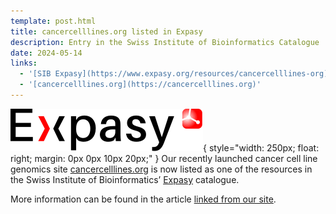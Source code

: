 ```yaml
---
template: post.html
title: cancercelllines.org listed in Expasy
description: Entry in the Swiss Institute of Bioinformatics Catalogue
date: 2024-05-14
links:
  - '[SIB Expasy](https://www.expasy.org/resources/cancercelllines-org)'
  - '[cancercelllines.org](https://cancercelllines.org)'
---
```


![Expasy logo](/img/expasy-addon@2x.png){ style="width: 250px; float: right; margin: 0px 0px 10px 20px;" }
Our recently launched cancer cell line genomics site [cancercelllines.org](https://cancercelllines.org) is now listed as one of the resources in the Swiss Institute of Bioinformatics’ [Expasy](https://expasy.org) catalogue. 
<!--more-->

More information can be found in the article [linked from our site](http://info.baudisgroup.org/publications/2024-03-27-cancercelllines.org/).

